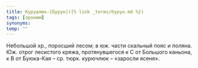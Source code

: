```yaml
---
title: Курушлюк-[Бурун]({% link _terms/бурун.md %})
tags: [ороним]
synonyms:
temp: ""
---
```


Небольшой хр., поросший лесом; в юж. части скальный пояс и поляна. Юж. отрог
лесистого кряжа, протянувшегося к С от Большого каньона, к В от Буюка-Кая – ср.
тюрк. курючлюк – «заросли ясеня».

